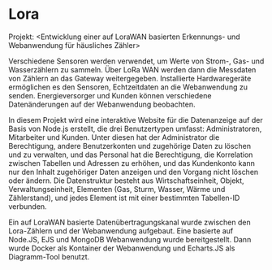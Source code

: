 # Lora

Projekt: <Entwicklung einer auf LoraWAN basierten Erkennungs- und Webanwendung für häusliches Zähler>

Verschiedene Sensoren werden verwendet, um Werte von Strom-, Gas- und Wasserzählern zu sammeln. Über LoRa WAN werden dann die Messdaten von Zählern an das Gateway weitergegeben. Installierte Hardwaregeräte ermöglichen es den Sensoren, Echtzeitdaten an die Webanwendung zu senden. Energieversorger und Kunden können verschiedene Datenänderungen auf der Webanwendung beobachten.

In diesem Projekt wird eine interaktive Website für die Datenanzeige auf der Basis von Node.js erstellt, die drei Benutzertypen umfasst: Administratoren, Mitarbeiter und Kunden. Unter diesen hat der Administrator die Berechtigung, andere Benutzerkonten und zugehörige Daten zu löschen und zu verwalten, und das Personal hat die Berechtigung, die Korrelation zwischen Tabellen und Adressen zu erhöhen, und das Kundenkonto kann nur den Inhalt zugehöriger Daten anzeigen und den Vorgang nicht löschen oder ändern. Die Datenstruktur besteht aus Wirtschaftseinheit, Objekt, Verwaltungseinheit, Elementen (Gas, Sturm, Wasser, Wärme und Zählerstand), und jedes Element ist mit einer bestimmten Tabellen-ID verbunden.

Ein auf LoraWAN basierte Datenübertragungskanal wurde zwischen den Lora-Zählern und der Webanwendung aufgebaut. Eine basierte auf Node.JS, EJS und MongoDB Webanwendung wurde bereitgestellt. Dann wurde Docker als Kontainer der Webanwendung und Echarts.JS als Diagramm-Tool benutzt.
